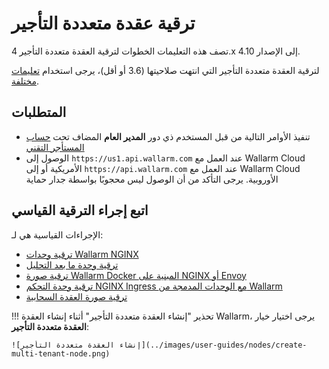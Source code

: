 [ptrav-attack-docs]:                ../attacks-vulns-list.md#path-traversal
[attacks-in-ui-image]:              ../images/admin-guides/test-attacks-quickstart.png

# ترقية عقدة متعددة التأجير

تصف هذه التعليمات الخطوات لترقية العقدة متعددة التأجير 4.x إلى الإصدار 4.10.

لترقية العقدة متعددة التأجير التي انتهت صلاحيتها (3.6 أو أقل)، يرجى استخدام [تعليمات مختلفة](older-versions/multi-tenant.md).

## المتطلبات

* تنفيذ الأوامر التالية من قبل المستخدم ذي دور **المدير العام** المضاف تحت [حساب المستأجر التقني](../installation/multi-tenant/configure-accounts.md#tenant-account-structure)
* الوصول إلى `https://us1.api.wallarm.com` عند العمل مع Wallarm Cloud الأمريكية أو إلى `https://api.wallarm.com` عند العمل مع Wallarm Cloud الأوروبية. يرجى التأكد من أن الوصول ليس محجوبًا بواسطة جدار حماية

## اتبع إجراء الترقية القياسي

الإجراءات القياسية هي لـ:

* [ترقية وحدات Wallarm NGINX](nginx-modules.md)
* [ترقية وحدة ما بعد التحليل](separate-postanalytics.md)
* [ترقية صورة Wallarm Docker المبنية على NGINX أو Envoy](docker-container.md)
* [ترقية وحدة التحكم NGINX Ingress مع الوحدات المدمجة من Wallarm](ingress-controller.md)
* [ترقية صورة العقدة السحابية](cloud-image.md)

!!! تحذير "إنشاء العقدة متعددة التأجير"
    أثناء إنشاء العقدة Wallarm، يرجى اختيار خيار **العقدة متعددة التأجير**:

    ![إنشاء العقدة متعددة التأجير](../images/user-guides/nodes/create-multi-tenant-node.png)